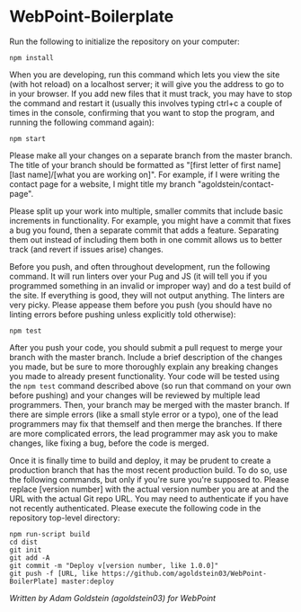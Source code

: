 # WebPoint-Boilerplate

Run the following to initialize the repository on your computer:
```
npm install
```

When you are developing, run this command which lets you view the site (with hot reload) on a localhost server; it will give you the address to go to in your browser. If you add new files that it must track, you may have to stop the command and restart it (usually this involves typing ctrl+c a couple of times in the console, confirming that you want to stop the program, and running the following command again):
```
npm start
```

Please make all your changes on a separate branch from the master branch. The title of your branch should be formatted as "[first letter of first name][last name]/[what you are working on]". For example, if I were writing the contact page for a website, I might title my branch "agoldstein/contact-page".

Please split up your work into multiple, smaller commits that include basic increments in functionality. For example, you might have a commit that fixes a bug you found, then a separate commit that adds a feature. Separating them out instead of including them both in one commit allows us to better track (and revert if issues arise) changes.

Before you push, and often throughout development, run the following command. It will run linters over your Pug and JS (it will tell you if you programmed something in an invalid or improper way) and do a test build of the site. If everything is good, they will not output anything. The linters are very picky. Please appease them before you push (you should have no linting errors before pushing unless explicitly told otherwise):
```
npm test
```

After you push your code, you should submit a pull request to merge your branch with the master branch. Include a brief description of the changes you made, but be sure to more thoroughly explain any breaking changes you made to already present functionality. Your code will be tested using the ```npm test``` command described above (so run that command on your own before pushing) and your changes will be reviewed by multiple lead programmers. Then, your branch may be merged with the master branch. If there are simple errors (like a small style error or a typo), one of the lead programmers may fix that themself and then merge the branches. If there are more complicated errors, the lead programmer may ask you to make changes, like fixing a bug, before the code is merged.


Once it is finally time to build and deploy, it may be prudent to create a production branch that has the most recent production build. To do so, use the following commands, but only if you're sure you're supposed to. Please replace [version number] with the actual version number you are at and the URL with the actual Git repo URL. You may need to authenticate if you have not recently authenticated. Please execute the following code in the repository top-level directory:
```
npm run-script build
cd dist
git init
git add -A
git commit -m "Deploy v[version number, like 1.0.0]"
git push -f [URL, like https://github.com/agoldstein03/WebPoint-BoilerPlate] master:deploy
```
  
*Written by Adam Goldstein (agoldstein03) for WebPoint*
